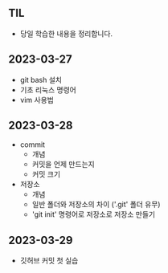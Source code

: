 ## TIL
- 당일 학습한 내용을 정리합니다.

## 2023-03-27
- git bash 설치
- 기초 리눅스 명령어
- vim 사용법

## 2023-03-28
- commit
    - 개념
    - 커밋을 언제 만드는지
    - 커밋 크기
- 저장소
    - 개념
    - 일반 폴더와 저장소의 차이 ('.git' 폴더 유무)
    - 'git init' 명령어로 저장소로 저장소 만들기


## 2023-03-29
- 깃허브 커밋 첫 실습
